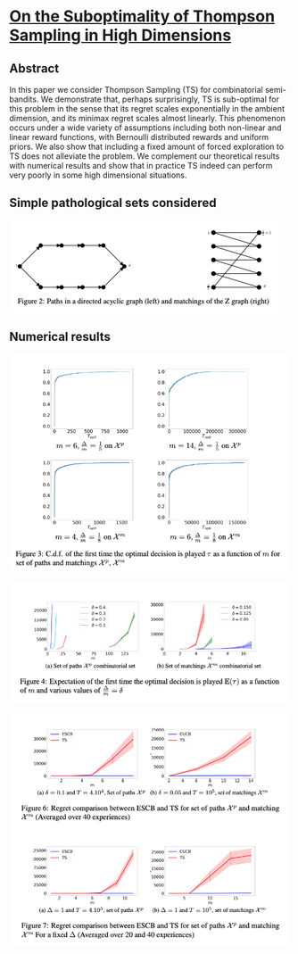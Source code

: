 # [On the Suboptimality of Thompson Sampling in High Dimensions](https://arxiv.org/abs/2102.05502) 
## Abstract
In this paper we consider Thompson Sampling (TS) for combinatorial semi-bandits. We demonstrate that, perhaps surprisingly, TS is sub-optimal for this problem in the sense that its regret scales exponentially in the ambient dimension, and its minimax regret scales almost linearly. This phenomenon occurs under a wide variety of assumptions including both non-linear and linear reward functions, with Bernoulli distributed rewards and uniform priors. We also show that including a fixed amount of forced exploration to TS does not alleviate the problem. We complement our theoretical results with numerical results and show that in practice TS indeed can perform very poorly in some high dimensional situations.

## Simple pathological sets considered 

![](Sets_of_interest.png)

## Numerical results

![](First_time_optimal_play.png)

![](Expected_time_play.png)

![](Comparison.png)